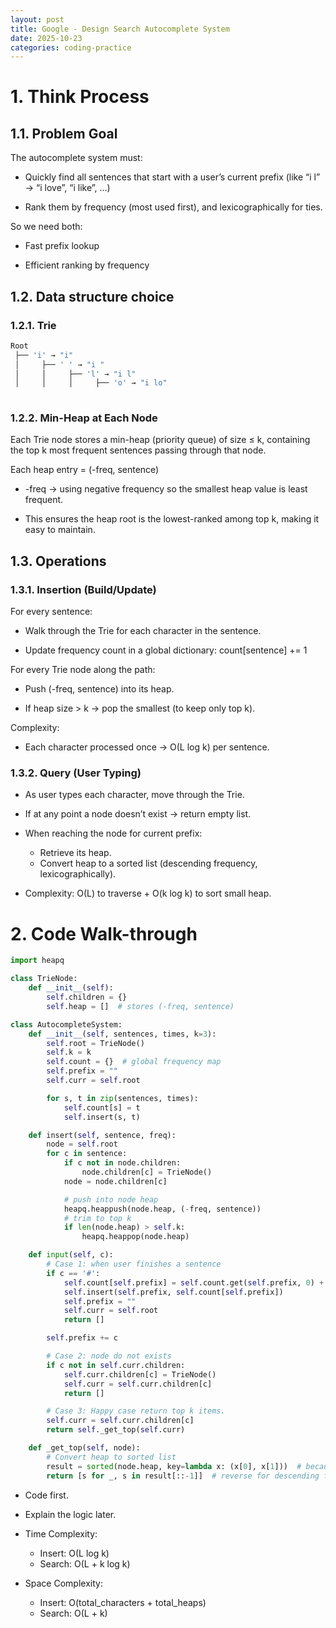 ```yaml
---
layout: post
title: Google - Design Search Autocomplete System
date: 2025-10-23
categories: coding-practice
---
```


# 1. Think Process

## 1.1. Problem Goal

The autocomplete system must:

- Quickly find all sentences that start with a user’s current prefix (like “i l” → “i love”, “i like”, …)

- Rank them by frequency (most used first), and lexicographically for ties.

So we need both:

- Fast prefix lookup

- Efficient ranking by frequency

## 1.2. Data structure choice

### 1.2.1. Trie

```python
Root
 ├── 'i' → "i"
 │     ├── ' ' → "i "
 │     │     ├── 'l' → "i l"
 │     │     │     ├── 'o' → "i lo"
 
```

### 1.2.2. Min-Heap at Each Node

Each Trie node stores a min-heap (priority queue) of size ≤ k, containing the top k most frequent sentences passing through that node.

Each heap entry = (-freq, sentence)

- -freq → using negative frequency so the smallest heap value is least frequent.

- This ensures the heap root is the lowest-ranked among top k, making it easy to maintain.

## 1.3. Operations

### 1.3.1. Insertion (Build/Update)

For every sentence:

- Walk through the Trie for each character in the sentence.

- Update frequency count in a global dictionary:
count[sentence] += 1

For every Trie node along the path:

- Push (-freq, sentence) into its heap.

- If heap size > k → pop the smallest (to keep only top k).

Complexity:

- Each character processed once → O(L log k) per sentence.

### 1.3.2. Query (User Typing)

- As user types each character, move through the Trie.

- If at any point a node doesn’t exist → return empty list.

- When reaching the node for current prefix:

    - Retrieve its heap.
    - Convert heap to a sorted list (descending frequency, lexicographically).

- Complexity: O(L) to traverse + O(k log k) to sort small heap.

# 2. Code Walk-through

```python
import heapq

class TrieNode:
    def __init__(self):
        self.children = {}
        self.heap = []  # stores (-freq, sentence)

class AutocompleteSystem:
    def __init__(self, sentences, times, k=3):
        self.root = TrieNode()
        self.k = k
        self.count = {}  # global frequency map
        self.prefix = ""
        self.curr = self.root

        for s, t in zip(sentences, times):
            self.count[s] = t
            self.insert(s, t)

    def insert(self, sentence, freq):
        node = self.root
        for c in sentence:
            if c not in node.children:
                node.children[c] = TrieNode()
            node = node.children[c]

            # push into node heap
            heapq.heappush(node.heap, (-freq, sentence))
            # trim to top k
            if len(node.heap) > self.k:
                heapq.heappop(node.heap)

    def input(self, c):
        # Case 1: when user finishes a sentence
        if c == '#':
            self.count[self.prefix] = self.count.get(self.prefix, 0) + 1
            self.insert(self.prefix, self.count[self.prefix])
            self.prefix = ""
            self.curr = self.root
            return []

        self.prefix += c

        # Case 2: node do not exists
        if c not in self.curr.children:
            self.curr.children[c] = TrieNode()
            self.curr = self.curr.children[c]
            return []

        # Case 3: Happy case return top k items.
        self.curr = self.curr.children[c]
        return self._get_top(self.curr)

    def _get_top(self, node):
        # Convert heap to sorted list
        result = sorted(node.heap, key=lambda x: (x[0], x[1]))  # because freq is negative
        return [s for _, s in result[::-1]]  # reverse for descending frequency

```

- Code first.

- Explain the logic later.

- Time Complexity:
    - Insert: O(L log k)
    - Search: O(L + k log k)

- Space Complexity: 
    - Insert: O(total_characters + total_heaps)
    - Search: O(L + k)